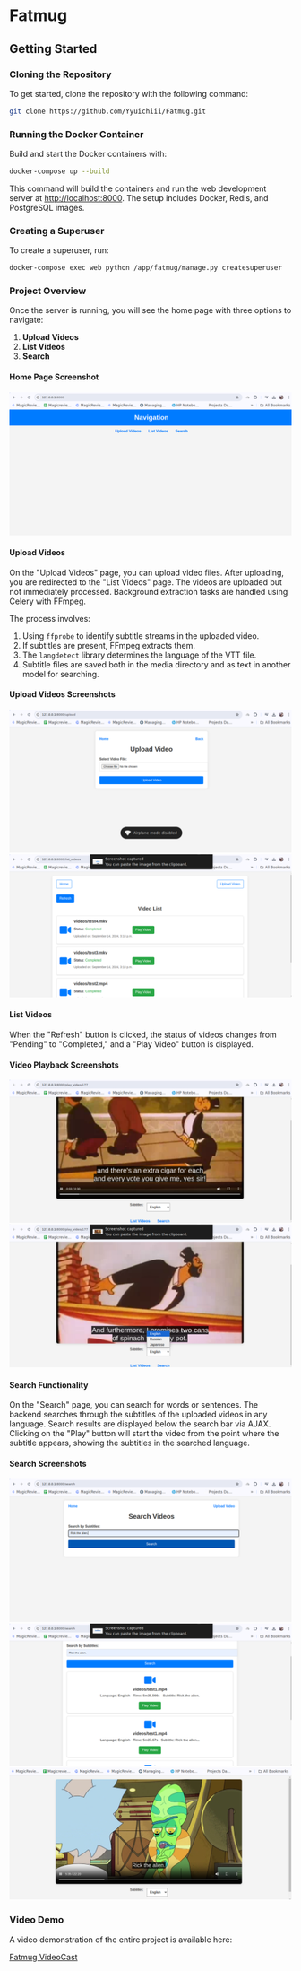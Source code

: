 # Fatmug

## Getting Started

### Cloning the Repository

To get started, clone the repository with the following command:

```bash
git clone https://github.com/Yyuichiii/Fatmug.git
```

### Running the Docker Container

Build and start the Docker containers with:

```bash
docker-compose up --build
```

This command will build the containers and run the web development server at [http://localhost:8000](http://localhost:8000). The setup includes Docker, Redis, and PostgreSQL images.

### Creating a Superuser

To create a superuser, run:

```bash
docker-compose exec web python /app/fatmug/manage.py createsuperuser
```

### Project Overview

Once the server is running, you will see the home page with three options to navigate:

1. **Upload Videos**
2. **List Videos**
3. **Search**

#### Home Page Screenshot

![Home Page](Screenshots/Screenshot_1.png)

#### Upload Videos

On the "Upload Videos" page, you can upload video files. After uploading, you are redirected to the "List Videos" page. The videos are uploaded but not immediately processed. Background extraction tasks are handled using Celery with FFmpeg.

The process involves:

1. Using `ffprobe` to identify subtitle streams in the uploaded video.
2. If subtitles are present, FFmpeg extracts them.
3. The `langdetect` library determines the language of the VTT file.
4. Subtitle files are saved both in the media directory and as text in another model for searching.

#### Upload Videos Screenshots

![Upload Videos Screenshot 1](Screenshots/Screenshot_2.png)
![Upload Videos Screenshot 2](Screenshots/Screenshot_3.png)

#### List Videos

When the "Refresh" button is clicked, the status of videos changes from "Pending" to "Completed," and a "Play Video" button is displayed.

#### Video Playback Screenshots

![Play Video Screenshot 1](Screenshots/Screenshot_4.png)
![Play Video Screenshot 2](Screenshots/Screenshot_5.png)

#### Search Functionality

On the "Search" page, you can search for words or sentences. The backend searches through the subtitles of the uploaded videos in any language. Search results are displayed below the search bar via AJAX. Clicking on the "Play" button will start the video from the point where the subtitle appears, showing the subtitles in the searched language.

#### Search Screenshots

![Search Screenshot 1](Screenshots/Screenshot_7.png)
![Search Screenshot 2](Screenshots/Screenshot_8.png)
![Search Screenshot 3](Screenshots/Screenshot_9.png)

### Video Demo

A video demonstration of the entire project is available here:

[Fatmug VideoCast](Fatmug_VideoCast.webm)

